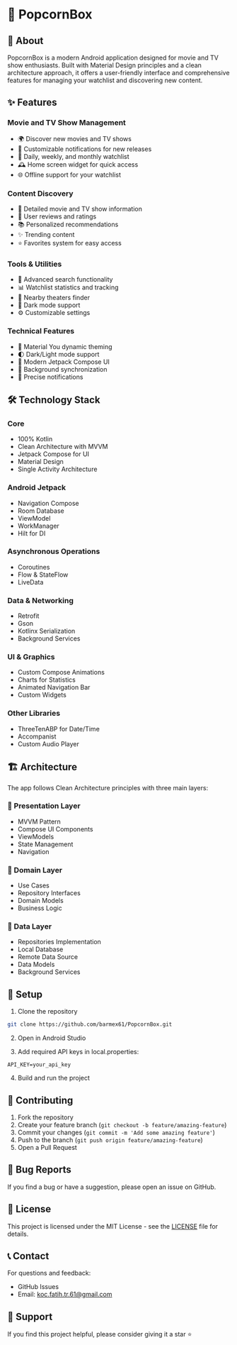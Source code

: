 # 🍿 PopcornBox

## 📱 About

PopcornBox is a modern Android application designed for movie and TV show enthusiasts. Built with Material Design principles and a clean architecture approach, it offers a user-friendly interface and comprehensive features for managing your watchlist and discovering new content.

## ✨ Features

### Movie and TV Show Management
- 🌍 Discover new movies and TV shows
- 🔔 Customizable notifications for new releases
- 📅 Daily, weekly, and monthly watchlist
- 🕰️ Home screen widget for quick access
- 🌐 Offline support for your watchlist

### Content Discovery
- 📖 Detailed movie and TV show information
- 🤲 User reviews and ratings
- 📚 Personalized recommendations
- ✨ Trending content
- ⭐️ Favorites system for easy access

### Tools & Utilities
- 🎯 Advanced search functionality
- 📊 Watchlist statistics and tracking
- 📍 Nearby theaters finder
- 🌙 Dark mode support
- ⚙️ Customizable settings

### Technical Features
- 🎨 Material You dynamic theming
- 🌓 Dark/Light mode support
- 📱 Modern Jetpack Compose UI
- 🔄 Background synchronization
- 🔔 Precise notifications

## 🛠️ Technology Stack

### Core
- 100% Kotlin
- Clean Architecture with MVVM
- Jetpack Compose for UI
- Material Design
- Single Activity Architecture

### Android Jetpack
- Navigation Compose
- Room Database
- ViewModel
- WorkManager
- Hilt for DI

### Asynchronous Operations
- Coroutines
- Flow & StateFlow
- LiveData

### Data & Networking
- Retrofit
- Gson
- Kotlinx Serialization
- Background Services

### UI & Graphics
- Custom Compose Animations
- Charts for Statistics
- Animated Navigation Bar
- Custom Widgets

### Other Libraries
- ThreeTenABP for Date/Time
- Accompanist
- Custom Audio Player

## 🏗️ Architecture

The app follows Clean Architecture principles with three main layers:

### 🎨 Presentation Layer
- MVVM Pattern
- Compose UI Components
- ViewModels
- State Management
- Navigation

### 💼 Domain Layer
- Use Cases
- Repository Interfaces
- Domain Models
- Business Logic

### 💾 Data Layer
- Repositories Implementation
- Local Database
- Remote Data Source
- Data Models
- Background Services

## 🔧 Setup

1. Clone the repository
```bash
git clone https://github.com/barmex61/PopcornBox.git
```

2. Open in Android Studio

3. Add required API keys in local.properties:
```properties
API_KEY=your_api_key
```

4. Build and run the project

## 🤝 Contributing

1. Fork the repository
2. Create your feature branch (`git checkout -b feature/amazing-feature`)
3. Commit your changes (`git commit -m 'Add some amazing feature'`)
4. Push to the branch (`git push origin feature/amazing-feature`)
5. Open a Pull Request

## 🐛 Bug Reports

If you find a bug or have a suggestion, please open an issue on GitHub.

## 📝 License

This project is licensed under the MIT License - see the [LICENSE](LICENSE) file for details.

## 📞 Contact

For questions and feedback:

- GitHub Issues
- Email: koc.fatih.tr.61@gmail.com

## 🌟 Support

If you find this project helpful, please consider giving it a star ⭐️